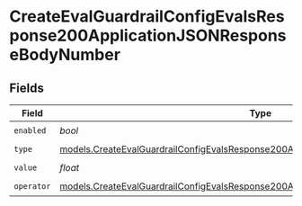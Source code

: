# CreateEvalGuardrailConfigEvalsResponse200ApplicationJSONResponseBodyNumber


## Fields

| Field                                                                                                                                                                            | Type                                                                                                                                                                             | Required                                                                                                                                                                         | Description                                                                                                                                                                      |
| -------------------------------------------------------------------------------------------------------------------------------------------------------------------------------- | -------------------------------------------------------------------------------------------------------------------------------------------------------------------------------- | -------------------------------------------------------------------------------------------------------------------------------------------------------------------------------- | -------------------------------------------------------------------------------------------------------------------------------------------------------------------------------- |
| `enabled`                                                                                                                                                                        | *bool*                                                                                                                                                                           | :heavy_check_mark:                                                                                                                                                               | N/A                                                                                                                                                                              |
| `type`                                                                                                                                                                           | [models.CreateEvalGuardrailConfigEvalsResponse200ApplicationJSONResponseBody42Type](../models/createevalguardrailconfigevalsresponse200applicationjsonresponsebody42type.md)     | :heavy_check_mark:                                                                                                                                                               | N/A                                                                                                                                                                              |
| `value`                                                                                                                                                                          | *float*                                                                                                                                                                          | :heavy_check_mark:                                                                                                                                                               | N/A                                                                                                                                                                              |
| `operator`                                                                                                                                                                       | [models.CreateEvalGuardrailConfigEvalsResponse200ApplicationJSONResponseBodyOperator](../models/createevalguardrailconfigevalsresponse200applicationjsonresponsebodyoperator.md) | :heavy_check_mark:                                                                                                                                                               | N/A                                                                                                                                                                              |